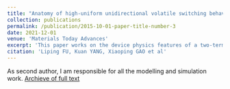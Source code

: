 ```yaml
---
title: "Anatomy of high-uniform unidirectional volatile switching behavior in SiO2/TiO2-based selection device"
collection: publications
permalink: /publication/2015-10-01-paper-title-number-3
date: 2021-12-01
venue: 'Materials Today Advances'
excerpt: 'This paper works on the device physics features of a two-terminal device with volatile resistive swithing behavior. These features are of critical importance in neuromorphic computing. I introduced a stochastic model in order to simulate this behavior.'
citation: 'Liping FU, Kuan YANG, Xiaoping GAO et al'
---
```

As second author, I am responsible for all the modelling and simulation work. [Archieve of full text](/files/MTADV-D-21-00123_R1.pdf)
